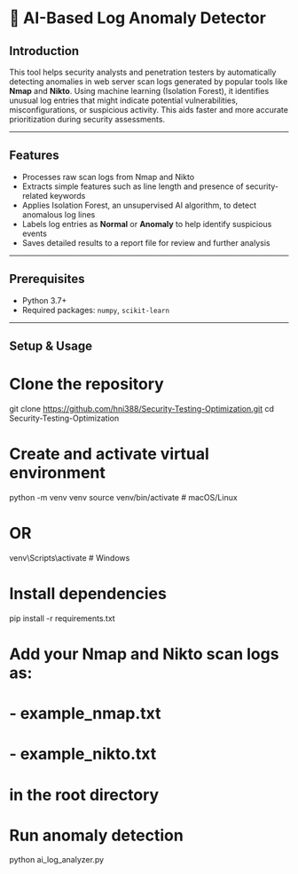# 🔐 AI-Based Log Anomaly Detector

## Introduction

This tool helps security analysts and penetration testers by automatically detecting anomalies in web server scan logs generated by popular tools like **Nmap** and **Nikto**. Using machine learning (Isolation Forest), it identifies unusual log entries that might indicate potential vulnerabilities, misconfigurations, or suspicious activity. This aids faster and more accurate prioritization during security assessments.

---

##  Features

- Processes raw scan logs from Nmap and Nikto
- Extracts simple features such as line length and presence of security-related keywords
- Applies Isolation Forest, an unsupervised AI algorithm, to detect anomalous log lines
- Labels log entries as **Normal** or **Anomaly** to help identify suspicious events
- Saves detailed results to a report file for review and further analysis

---

## Prerequisites

- Python 3.7+
- Required packages: `numpy`, `scikit-learn`

---

##  Setup & Usage

# Clone the repository
git clone https://github.com/hni388/Security-Testing-Optimization.git
cd Security-Testing-Optimization

# Create and activate virtual environment
python -m venv venv
source venv/bin/activate         # macOS/Linux
# OR
venv\Scripts\activate            # Windows

# Install dependencies
pip install -r requirements.txt

# Add your Nmap and Nikto scan logs as:
# - example_nmap.txt
# - example_nikto.txt
# in the root directory

# Run anomaly detection
python ai_log_analyzer.py



